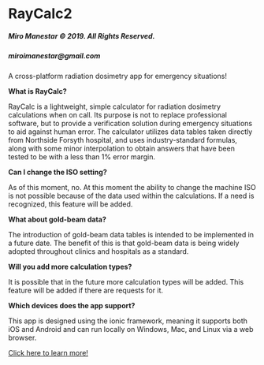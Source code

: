 # RayCalc2 
<h5>Miro Manestar &copy; 2019. All Rights Reserved.</h5>
<h5>miroimanestar@gmail.com</h5>

<p>A cross-platform radiation dosimetry app for emergency situations!</p>

<strong>What is RayCalc?</strong>
<p>
RayCalc is a lightweight, simple calculator for radiation dosimetry calculations when on call. Its purpose is not to replace professional software, but to provide a verification solution during emergency situations to aid against human error. The calculator utilizes data tables taken directly from Northside Forsyth hospital, and uses industry-standard formulas, along with some minor interpolation to obtain answers that have been tested to be with a less than 1% error margin.
</p>


<strong>Can I change the ISO setting?</strong>
<p>
As of this moment, no. At this moment the ability to change the machine ISO is not possible because of the data used within the calculations. If a need is recognized, this feature will be added.
</p>


<strong>What about gold-beam data?</strong>
<p>
The introduction of gold-beam data tables is intended to be implemented in a future date. The benefit of this is that gold-beam data is being widely adopted throughout clinics and hospitals as a standard.
</p>


<strong>Will you add more calculation types?</strong>
<p>
It is possible that in the future more calculation types will be added. This feature will be added if there are requests for it.
</p>


<strong>Which devices does the app support?</strong>
<p>
This app is designed using the ionic framework, meaning it supports both iOS and Android and can run locally on Windows, Mac, and Linux via a web browser.
</p>



<a href="https://sites.google.com/view/raycalc/home">Click here to learn more!</a>

